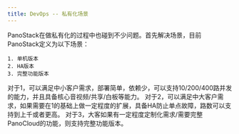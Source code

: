 ```yaml
---
title: DevOps -- 私有化场景
---
```


PanoStack在做私有化的过程中也碰到不少问题。首先解决场景，目前PanoStack定义为以下场景：
```
1. 单机版本
2. HA版本
3. 完整功能版本
```

对于1，可以满足中小客户需求，部署简单，依赖少，可以支持10/200/400路并发的能力，并且具备核心音视频/共享/白板等能力。
对于2，可以满足中大客户需求，如果需要在1的基础上做一定程度的扩展，具备HA防止单点故障，路数可以支持到上千或者更高。
对于3，大客如果有一定程度定制化需求/需要完整PanoCloud的功能，则支持完整功能版本。
